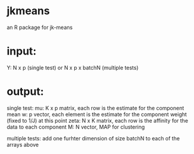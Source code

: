 # jkmeans
an R package for jk-means


# input:
Y: N x p (single test)
 or N x p x batchN (multiple tests)

# output:

single test:
mu:  K x p matrix, each row is the estimate for the component mean
w:   p vector, each element is the estimate for the component weight (fixed to 1/J) at this point
zeta: N x K matrix, each row is the affinity for the data to each component
M:   N vector, MAP for clustering

multiple tests:
add one furhter dimension of size batchN to each of the arrays above